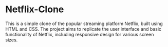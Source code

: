 # Netflix-Clone
This is a simple clone of the popular streaming platform Netflix, built using HTML and CSS. The project aims to replicate the user interface and basic functionality of Netflix, including responsive design for various screen sizes.
